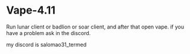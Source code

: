 # Vape-4.11
Run lunar client or badlion or soar client, and after that open vape.
if you have a problem ask in the discord.

my discord is salomao31_termed
